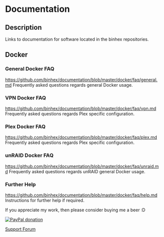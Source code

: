 # **Documentation**

## **Description**
Links to documentation for software located in the binhex repositories.

## Docker

### General Docker FAQ
https://github.com/binhex/documentation/blob/master/docker/faq/general.md
Frequently asked questions regards general Docker usage.

### VPN Docker FAQ
https://github.com/binhex/documentation/blob/master/docker/faq/vpn.md
Frequently asked questions regards Plex specific configuration.

### Plex Docker FAQ
https://github.com/binhex/documentation/blob/master/docker/faq/plex.md
Frequently asked questions regards Plex specific configuration.

### unRAID Docker FAQ
https://github.com/binhex/documentation/blob/master/docker/faq/unraid.md
Frequently asked questions regards unRAID general Docker usage.

### Further Help
https://github.com/binhex/documentation/blob/master/docker/faq/help.md
Instructions for further help if required.

If you appreciate my work, then please consider buying me a beer  :D

[![PayPal donation](https://www.paypal.com/en_US/i/btn/btn_donate_SM.gif)](https://www.paypal.com/cgi-bin/webscr?cmd=_s-xclick&hosted_button_id=MM5E27UX6AUU4)

[Support Forum](http://lime-technology.com/forum/index.php?topic=45811.0)